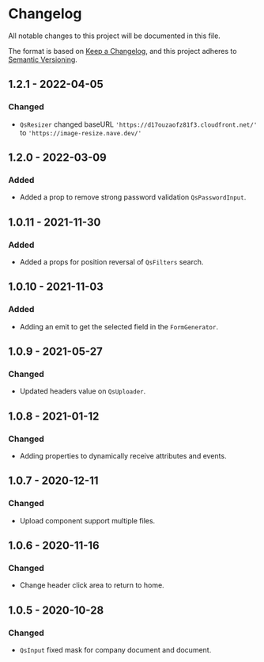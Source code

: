 # Changelog
All notable changes to this project will be documented in this file.

The format is based on [Keep a Changelog](https://keepachangelog.com/en/1.0.0/),
and this project adheres to [Semantic Versioning](https://semver.org/spec/v2.0.0.html).

## 1.2.1 - 2022-04-05
### Changed
- `QsResizer` changed baseURL `'https://d17ouzaofz81f3.cloudfront.net/'` to `'https://image-resize.nave.dev/'`

## 1.2.0 - 2022-03-09
### Added
- Added a prop to remove strong password validation `QsPasswordInput`.

## 1.0.11 - 2021-11-30
### Added
- Added a props for position reversal of `QsFilters` search.

## 1.0.10 - 2021-11-03
### Added
- Adding an emit to get the selected field in the `FormGenerator`.

## 1.0.9 - 2021-05-27
### Changed
- Updated headers value on `QsUploader`.

## 1.0.8 - 2021-01-12
### Changed
- Adding properties to dynamically receive attributes and events.

## 1.0.7 - 2020-12-11
### Changed
- Upload component support multiple files.

## 1.0.6 - 2020-11-16
### Changed
- Change header click area to return to home.

## 1.0.5 - 2020-10-28
### Changed
- `QsInput` fixed mask for company document and document.
